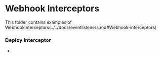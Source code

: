 # Webhook Interceptors

This folder contains examples of
WebhookInterceptors(../../docs/eventlisteners.md#Webhook-interceptors)


### Deploy Interceptor

*
